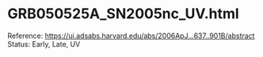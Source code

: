 # GRB050525A_SN2005nc_UV.html

Reference: https://ui.adsabs.harvard.edu/abs/2006ApJ...637..901B/abstract
Status: Early, Late, UV
